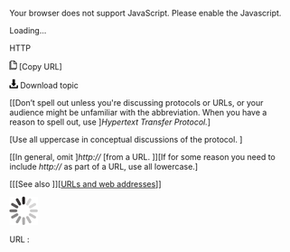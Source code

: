 Your browser does not support JavaScript. Please enable the Javascript.

Loading...

HTTP

![Copy URL](http_files/Copy.png) [Copy URL]

![Download](http_files/Download.png)
Download topic

[[Don’t spell out unless you're discussing protocols or URLs, or your audience might be unfamiliar with the abbreviation. When you have a reason to spell out, use ]*Hypertext Transfer Protocol.*]

[Use all uppercase in conceptual discussions of the protocol. ]

[[In general, omit ]*http://* [from a URL. ]][If for some reason you need to include *http://* as part of a URL, use all lowercase.]

[[[See also ][](https://worldready.cloudapp.net/Styleguide/Read?id=2700&topicid=34905)][[URLs and web addresses](https://worldready.cloudapp.net/Styleguide/Read?id=2700&topicid=34905)]]

![In progress](http_files/activity-large.gif)

URL :


